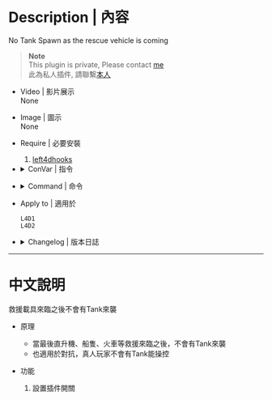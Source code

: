 # Description | 內容
No Tank Spawn as the rescue vehicle is coming

> __Note__ <br/>
This plugin is private, Please contact [me](https://github.com/fbef0102/Game-Private_Plugin#私人插件列表-private-plugins-list)<br/>
此為私人插件, 請聯繫[本人](https://github.com/fbef0102/Game-Private_Plugin#私人插件列表-private-plugins-list)

* Video | 影片展示
<br>None

* Image | 圖示
<br>None

* Require | 必要安裝
	1. [left4dhooks](https://forums.alliedmods.net/showthread.php?t=321696)

* <details><summary>ConVar | 指令</summary>

	* cfg/sourcemod/l4d_NoEscapeTank_example.cfg
		```php
		// Removes tanks which spawn as the rescue vehicle arrives on finales.
		l4d_NoEscapeTank_enable "1"
		```
</details>

* <details><summary>Command | 命令</summary>

	None
</details>

* Apply to | 適用於
	```
	L4D1
	L4D2
	```

* <details><summary>Changelog | 版本日誌</summary>

	* v1.0
	    * Initial Release
</details>

- - - -
# 中文說明
救援載具來臨之後不會有Tank來襲

* 原理
	* 當最後直升機、船隻、火車等救援來臨之後，不會有Tank來襲
	* 也適用於對抗，真人玩家不會有Tank能操控

* 功能
	1. 設置插件開關
